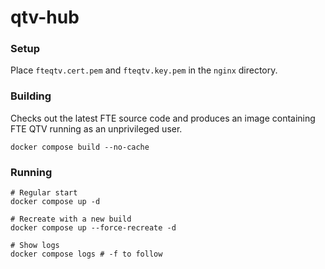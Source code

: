 # qtv-hub

### Setup

Place `fteqtv.cert.pem` and `fteqtv.key.pem` in the `nginx` directory.

### Building

Checks out the latest FTE source code and produces an image containing
FTE QTV running as an unprivileged user.

```shell
docker compose build --no-cache
```

### Running

```shell
# Regular start
docker compose up -d

# Recreate with a new build 
docker compose up --force-recreate -d

# Show logs
docker compose logs # -f to follow
```
